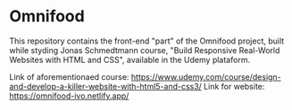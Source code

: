 # Omnifood

This repository contains the front-end "part" of the Omnifood project, built while styding Jonas Schmedtmann course, "Build Responsive Real-World Websites with HTML and CSS", available in the Udemy plataform.

Link of aforementionaed course: https://www.udemy.com/course/design-and-develop-a-killer-website-with-html5-and-css3/
Link for website: https://omnifood-ivo.netlify.app/
